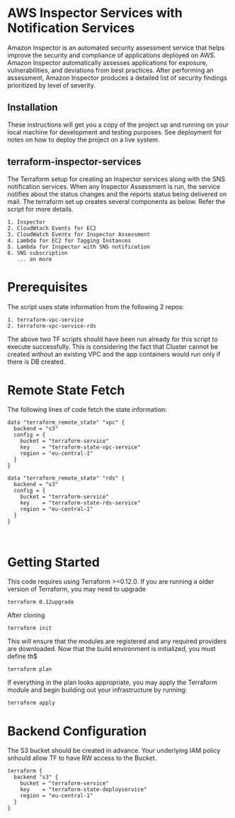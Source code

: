 # AWS Inspector Services with Notification Services

Amazon Inspector is an automated security assessment service that helps improve the security and compliance of applications deployed on AWS. Amazon Inspector automatically assesses applications for exposure, vulnerabilities, and deviations from best practices. After performing an assessment, Amazon Inspector produces a detailed list of security findings prioritized by level of severity. 

## Installation

These instructions will get you a copy of the project up and running on your local machine for development and testing purposes. See deployment for notes on how to deploy the project on a live system.


## terraform-inspector-services



The Terraform setup for creating an Inspector services along with the SNS notification services. When any Inspector Assessment is run, the service notifies about the status changes and the reports status being delivered on mail. 
The terraform set up creates several components as below. Refer the script for more details. 

```
1. Inspector 
2. CloudWtach Events for EC2
3. CloudWatch Events for Inspector Assessment
4. Lambda for EC2 for Tagging Instances
5. Lambda for Inspector with SNS notification
6. SNS subscription 
   ... an more 

```


# Prerequisites

The script uses state information from the following 2 repos: 

```
1. terraform-vpc-service
2. terraform-vpc-service-rds

```
The above two TF scripts should have been run already for this script to execute successfully. This is considering the fact that Cluster cannot be created without an 
existing VPC and the app containers would run only if there is DB created. 


# Remote State Fetch

The following lines of code fetch the state information: 


```
data "terraform_remote_state" "vpc" {
  backend = "s3"
  config = {
    bucket = "terraform-service"
    key    = "terraform-state-vpc-service"
    region = "eu-central-1"
  }
}

data "terraform_remote_state" "rds" {
  backend = "s3"
  config = {
    bucket = "terraform-service"
    key    = "terraform-state-rds-service"
    region = "eu-central-1"
  }
}



```



# Getting Started

  
This code requires using Terraform >=0.12.0.  If you are running a older version of Terraform, you may need to upgrade

```
terraform 0.12upgrade
```

After cloning

```
terraform init
```

This will ensure that the modules are registered and any required providers are downloaded.  Now that the build environment is initialized, you must define th$

```
terraform plan 
```

If everything in the plan looks appropriate, you may apply the Terraform module and begin building out your infrastructure by running:

```
terraform apply 

```

 

# Backend Configuration

The S3 bucket should be created in advance. Your underlying IAM policy snhould allow TF to have RW access to the Bucket. 


```
terraform {
  backend "s3" {
    bucket = "terraform-service"
    key    = "terraform-state-deployservice"
    region = "eu-central-1"
  }
}


```

